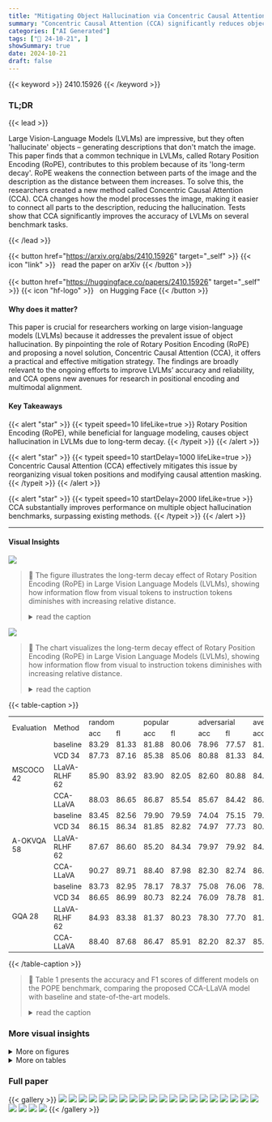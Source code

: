 ```yaml
---
title: "Mitigating Object Hallucination via Concentric Causal Attention"
summary: "Concentric Causal Attention (CCA) significantly reduces object hallucination in large vision-language models by mitigating the negative effects of long-term decay in Rotary Position Encoding."
categories: ["AI Generated"]
tags: ["🔖 24-10-21", ]
showSummary: true
date: 2024-10-21
draft: false
---
```


{{< keyword >}} 2410.15926 {{< /keyword >}}

### TL;DR


{{< lead >}}

Large Vision-Language Models (LVLMs) are impressive, but they often 'hallucinate' objects – generating descriptions that don't match the image. This paper finds that a common technique in LVLMs, called Rotary Position Encoding (RoPE), contributes to this problem because of its 'long-term decay'.  RoPE weakens the connection between parts of the image and the description as the distance between them increases.  To solve this, the researchers created a new method called Concentric Causal Attention (CCA). CCA changes how the model processes the image, making it easier to connect all parts to the description, reducing the hallucination. Tests show that CCA significantly improves the accuracy of LVLMs on several benchmark tasks.

{{< /lead >}}


{{< button href="https://arxiv.org/abs/2410.15926" target="_self" >}}
{{< icon "link" >}} &nbsp; read the paper on arXiv
{{< /button >}}
<br><br>
{{< button href="https://huggingface.co/papers/2410.15926" target="_self" >}}
{{< icon "hf-logo" >}} &nbsp; on Hugging Face
{{< /button >}}

#### Why does it matter?
This paper is crucial for researchers working on large vision-language models (LVLMs) because it addresses the prevalent issue of object hallucination.  By pinpointing the role of Rotary Position Encoding (RoPE) and proposing a novel solution, Concentric Causal Attention (CCA), it offers a practical and effective mitigation strategy.  The findings are broadly relevant to the ongoing efforts to improve LVLMs’ accuracy and reliability, and CCA opens new avenues for research in positional encoding and multimodal alignment.
#### Key Takeaways

{{< alert "star" >}}
{{< typeit speed=10 lifeLike=true >}} Rotary Position Encoding (RoPE), while beneficial for language modeling, causes object hallucination in LVLMs due to long-term decay. {{< /typeit >}}
{{< /alert >}}

{{< alert "star" >}}
{{< typeit speed=10 startDelay=1000 lifeLike=true >}} Concentric Causal Attention (CCA) effectively mitigates this issue by reorganizing visual token positions and modifying causal attention masking. {{< /typeit >}}
{{< /alert >}}

{{< alert "star" >}}
{{< typeit speed=10 startDelay=2000 lifeLike=true >}} CCA substantially improves performance on multiple object hallucination benchmarks, surpassing existing methods. {{< /typeit >}}
{{< /alert >}}

------
#### Visual Insights



![](https://ai-paper-reviewer.com/2410.15926/figures_2_0.png)

> 🔼 The figure illustrates the long-term decay effect of Rotary Position Encoding (RoPE) in Large Vision Language Models (LVLMs), showing how information flow from visual tokens to instruction tokens diminishes with increasing relative distance.
> <details>
> <summary>read the caption</summary>
> Figure 1: Long-term decay of RoPE [61] in Large Vision Language Models (LVLMs). (a) a schematic view of inference in LVLMs, typically involving a pre-trained vision encoder, a large language model and a projector to map visual tokens to textual space. For each of V visual tokens Svision, we aggregate its information flow to instruction tokens Sinstruct and reshape the aggregation results to 2-D (√V by √V). Applying RoPE on visual tokens introduces long-term decay as illustrated in (c), referring to the phenomenon where information flowing from visual tokens to instruction tokens gradually decays from lower-right region (rightmost visual tokens in the 1-D sequence) to upper-left region (leftmost visual tokens). For instruction tokens, they have much less direct interaction with leftmost visual tokens as compared with rightmost visual tokens, leading to inferior multimodal alignment in the trained LVLMs. (b) and (c) are derived from the adversarial subset of the 3k POPE [41] image-instruction pairs. Best viewed in color.
> </details>





![](https://ai-paper-reviewer.com/2410.15926/charts_2_0.png)

> 🔼 The chart visualizes the long-term decay effect of Rotary Position Encoding (RoPE) in Large Vision Language Models (LVLMs), showing how information flow from visual to instruction tokens diminishes with increasing relative distance.
> <details>
> <summary>read the caption</summary>
> Figure 1: Long-term decay of RoPE [61] in Large Vision Language Models (LVLMs). (a) a schematic view of inference in LVLMs, typically involving a pre-trained vision encoder, a large language model and a projector to map visual tokens to textual space. For each of V visual tokens Svision, we aggregate its information flow to instruction tokens Sinstruct and reshape the aggregation results to 2-D (√V by √V). Applying RoPE on visual tokens introduces long-term decay as illustrated in (c), referring to the phenomenon where information flowing from visual tokens to instruction tokens gradually decays from lower-right region (rightmost visual tokens in the 1-D sequence) to upper-left region (leftmost visual tokens). For instruction tokens, they have much less direct interaction with leftmost visual tokens as compared with rightmost visual tokens, leading to inferior multimodal alignment in the trained LVLMs. (b) and (c) are derived from the adversarial subset of the 3k POPE [41] image-instruction pairs. Best viewed in color.
> </details>





{{< table-caption >}}
<table id='1' style='font-size:14px'><tr><td rowspan="2">Evaluation</td><td rowspan="2">Method</td><td colspan="2">random</td><td colspan="2">popular</td><td colspan="2">adversarial</td><td colspan="2">average</td></tr><tr><td>acc</td><td>fl</td><td>acc</td><td>fl</td><td>acc</td><td>fl</td><td>acc</td><td>fl</td></tr><tr><td rowspan="4">MSCOCO 42</td><td>baseline</td><td>83.29</td><td>81.33</td><td>81.88</td><td>80.06</td><td>78.96</td><td>77.57</td><td>81.38</td><td>79.65</td></tr><tr><td>VCD 34</td><td>87.73</td><td>87.16</td><td>85.38</td><td>85.06</td><td>80.88</td><td>81.33</td><td>84.66</td><td>84.52</td></tr><tr><td>LLaVA-RLHF 62</td><td>85.90</td><td>83.92</td><td>83.90</td><td>82.05</td><td>82.60</td><td>80.88</td><td>84.13</td><td>82.28</td></tr><tr><td>CCA-LLaVA</td><td>88.03</td><td>86.65</td><td>86.87</td><td>85.54</td><td>85.67</td><td>84.42</td><td>86.86</td><td>85.54</td></tr><tr><td rowspan="4">A-OKVQA 58</td><td>baseline</td><td>83.45</td><td>82.56</td><td>79.90</td><td>79.59</td><td>74.04</td><td>75.15</td><td>79.13</td><td>79.10</td></tr><tr><td>VCD 34</td><td>86.15</td><td>86.34</td><td>81.85</td><td>82.82</td><td>74.97</td><td>77.73</td><td>80.99</td><td>82.30</td></tr><tr><td>LLaVA-RLHF 62</td><td>87.67</td><td>86.60</td><td>85.20</td><td>84.34</td><td>79.97</td><td>79.92</td><td>84.28</td><td>83.62</td></tr><tr><td>CCA-LLaVA</td><td>90.27</td><td>89.71</td><td>88.40</td><td>87.98</td><td>82.30</td><td>82.74</td><td>86.99</td><td>86.81</td></tr><tr><td rowspan="4">GQA 28</td><td>baseline</td><td>83.73</td><td>82.95</td><td>78.17</td><td>78.37</td><td>75.08</td><td>76.06</td><td>78.99</td><td>79.13</td></tr><tr><td>VCD 34</td><td>86.65</td><td>86.99</td><td>80.73</td><td>82.24</td><td>76.09</td><td>78.78</td><td>81.16</td><td>82.67</td></tr><tr><td>LLaVA-RLHF 62</td><td>84.93</td><td>83.38</td><td>81.37</td><td>80.23</td><td>78.30</td><td>77.70</td><td>81.53</td><td>80.44</td></tr><tr><td>CCA-LLaVA</td><td>88.40</td><td>87.68</td><td>86.47</td><td>85.91</td><td>82.20</td><td>82.37</td><td>85.69</td><td>85.32</td></tr></table>{{< /table-caption >}}

> 🔼 Table 1 presents the accuracy and F1 scores of different models on the POPE benchmark, comparing the proposed CCA-LLaVA model with baseline and state-of-the-art models.
> <details>
> <summary>read the caption</summary>
> Table 1: POPE Results. acc: accuracy. f1: f1 score, measured by precision and recall. Baseline and VCD results are reported by paper [34].
> </details>



### More visual insights

<details>
<summary>More on figures
</summary>


![](https://ai-paper-reviewer.com/2410.15926/figures_4_0.png)

> 🔼 The figure illustrates the long-term decay effect of Rotary Position Encoding (RoPE) in Large Vision Language Models (LVLMs), showing how information flow from visual tokens to instruction tokens weakens with increasing distance.
> <details>
> <summary>read the caption</summary>
> Figure 1: Long-term decay of RoPE [61] in Large Vision Language Models (LVLMs). (a) a schematic view of inference in LVLMs, typically involving a pre-trained vision encoder, a large language model and a projector to map visual tokens to textual space. For each of V visual tokens Svision, we aggregate its information flow to instruction tokens Sinstruct and reshape the aggregation results to 2-D (√V by √V). Applying RoPE on visual tokens introduces long-term decay as illustrated in (c), referring to the phenomenon where information flowing from visual tokens to instruction tokens gradually decays from lower-right region (rightmost visual tokens in the 1-D sequence) to upper-left region (leftmost visual tokens). For instruction tokens, they have much less direct interaction with leftmost visual tokens as compared with rightmost visual tokens, leading to inferior multimodal alignment in the trained LVLMs. (b) and (c) are derived from the adversarial subset of the 3k POPE [41] image-instruction pairs. Best viewed in color.
> </details>



![](https://ai-paper-reviewer.com/2410.15926/figures_5_0.png)

> 🔼 The figure shows the results of an experiment testing the effect of different positional alignment strategies (raster-scan and reverse raster-scan) on the ability of Large Vision Language Models (LVLMs) to correctly identify objects in images, revealing that object hallucination is closely tied to the positional encoding scheme used.
> <details>
> <summary>read the caption</summary>
> Figure 2: Motivation Experiment. Given an image I with object O<sub>r</sub>, we crop O<sub>r</sub> and paste it to various spatial positions {v<sub>1</sub>, ..., v<sub>k</sub>} within a pre-defined template. For every pasting position, we ask two LVLMs (F<sub>b</sub> and F<sub>r</sub>) if object O<sub>r</sub> is in this template, where F<sub>b</sub> refers to a baseline model that follows raster-scan positional alignment strategy and F<sub>r</sub> refers to a model that resorts to reversal raster-scan position alignment strategy. The total number of correct responses at different pasting positions {v<sub>1</sub>, ..., v<sub>k</sub>} is reported in (a) and (b), which refers to results from model F<sub>b</sub> and F<sub>r</sub>, respectively. We observe that LVLM F<sub>b</sub> are more likely to generate correct responses when pasting object O<sub>r</sub> to lower region, while F<sub>r</sub> are less hallucinated when pasting object O<sub>r</sub> to upper region. Pasting positions with the most and the least correct responses are highlighted in solid-line and dotted-line red boxes. More details are provided in Appendix C.1. Best viewed in color.
> </details>



![](https://ai-paper-reviewer.com/2410.15926/figures_15_0.png)

> 🔼 The figure schematically illustrates the application of Rotary Position Encoding (ROPE) in the LLaMA architecture and provides a detailed example of its function.
> <details>
> <summary>read the caption</summary>
> Figure 4: ROPE in LLaMA. A schematic view for LLaMA where RoPE is highlighted, and an example illustration on how ROPE is applied over query or key feature. We use a short input sequence with length of 4 and feature dimension of 4 for demonstration purpose. Input tokens are rotated with angles, subject to token positions. For mathematical definition, please refer to Sec. 3.
> </details>



![](https://ai-paper-reviewer.com/2410.15926/figures_16_0.png)

> 🔼 The figure illustrates the workflow of synthesizing testing data by cropping an object from an image and pasting it into various positions on a template image.
> <details>
> <summary>read the caption</summary>
> Figure 5: Workflow illustration on how we synthesize testing data. Given an image and box annotation for one object instance, we crop it and paste it on a template image, initialized with ImageNet mean pixel values. We paste every cropped region on every spatial position. Resulting data constitutes a large amount of questions about object existence, diverse in spatial positions.
> </details>



![](https://ai-paper-reviewer.com/2410.15926/figures_16_1.png)

> 🔼 The figure illustrates the long-term decay effect of Rotary Position Encoding (RoPE) in Large Vision Language Models (LVLMs), showing how information flow from visual tokens to instruction tokens diminishes with increasing relative distance due to RoPE's long-term decay.
> <details>
> <summary>read the caption</summary>
> Figure 1: Long-term decay of RoPE [61] in Large Vision Language Models (LVLMs). (a) a schematic view of inference in LVLMs, typically involving a pre-trained vision encoder, a large language model and a projector to map visual tokens to textual space. For each of V visual tokens Svision, we aggregate its information flow to instruction tokens Sinstruct and reshape the aggregation results to 2-D (√V by √V). Applying RoPE on visual tokens introduces long-term decay as illustrated in (c), referring to the phenomenon where information flowing from visual tokens to instruction tokens gradually decays from lower-right region (rightmost visual tokens in the 1-D sequence) to upper-left region (leftmost visual tokens). For instruction tokens, they have much less direct interaction with leftmost visual tokens as compared with rightmost visual tokens, leading to inferior multimodal alignment in the trained LVLMs. (b) and (c) are derived from the adversarial subset of the 3k POPE [41] image-instruction pairs. Best viewed in color.
> </details>



![](https://ai-paper-reviewer.com/2410.15926/figures_17_0.png)

> 🔼 The figure shows a qualitative comparison of the outputs generated by the baseline LLaVA model and the CCA-LLaVA model on open-ended image captioning tasks, highlighting the reduction in hallucinations achieved by the proposed method.
> <details>
> <summary>read the caption</summary>
> Figure 7: Qualitative comparison of open-ended generation between baseline and our method.
> </details>



![](https://ai-paper-reviewer.com/2410.15926/figures_18_0.png)

> 🔼 The figure shows a qualitative comparison of responses generated by LLaVA and CCA-LLaVA models to a question about the intended effect of a painting.
> <details>
> <summary>read the caption</summary>
> Figure 9: Case Study where question is sampled from LLaVA-Bench [46]. LLaVA hallucinates hat in its long response, while CCA answers correctly without hallucination.
> </details>



![](https://ai-paper-reviewer.com/2410.15926/figures_18_1.png)

> 🔼 The figure shows two case studies comparing the performance of LLaVA and CCA-LLaVA on optical character recognition and numerical prediction tasks, highlighting CCA-LLaVA's superior accuracy.
> <details>
> <summary>read the caption</summary>
> Figure 10: Case Study where question is sampled from LLaVA-Bench [46]. CCA-LLaVA outperforms LLaVA on optical character recognition (left) and numerical prediction in given cases.
> </details>



</details>




<details>
<summary>More on tables
</summary>


{{< table-caption >}}
<table id='1' style='font-size:14px'><tr><td rowspan="2">Evaluation</td><td rowspan="2">Method</td><td colspan="4">512</td><td colspan="4">64</td></tr><tr><td>ct</td><td>of</td><td>rec↑</td><td>len</td><td>ct</td><td>of</td><td>rec↑</td><td>len</td></tr><tr><td rowspan="3">greedy</td><td>baseline</td><td>46.2</td><td>12.9</td><td>80.3</td><td>97.2</td><td>21.0</td><td>6.2</td><td>66.3</td><td>54.9</td></tr><tr><td>LLaVA-RLHF 62</td><td>43.6</td><td>10.5</td><td>78.0</td><td>117.9</td><td>19.6</td><td>5.4</td><td>64.9</td><td>54.0</td></tr><tr><td>CCA-LLaVA</td><td>43.0</td><td>11.5</td><td>80.4</td><td>96.6</td><td>18.2</td><td>5.4</td><td>66.7</td><td>54.5</td></tr><tr><td rowspan="4">beam (5)</td><td>baseline</td><td>49.4</td><td>13.9</td><td>79.9</td><td>96.1</td><td>18.2</td><td>5.8</td><td>64.0</td><td>52.7</td></tr><tr><td>OPERA 26</td><td>46.8</td><td>13.4</td><td>79.6</td><td>93.2</td><td>17.8</td><td>5.9</td><td>64.3</td><td>53.0</td></tr><tr><td>CCA-LLaVA</td><td>48.6</td><td>13.4</td><td>79.9</td><td>94.2</td><td>16.0</td><td>5.3</td><td>64.8</td><td>52.7</td></tr><tr><td>CCA-LLaVA + OPERA 26</td><td>45.0</td><td>12.3</td><td>79.5</td><td>91.8</td><td>16.2</td><td>5.0</td><td>65.0</td><td>52.9</td></tr></table>{{< /table-caption >}}
> 🔼 Table 2 presents CHAIR evaluation results for long and short text generation using greedy and beam search decoding methods, comparing baseline and CCA-LLaVA performance on sentence and instance levels.
> <details>
> <summary>read the caption</summary>
> Table 2: CHAIR results. For evaluation setups, 512 and 64 refer to a hyperparater that relates to the length of LVLM repsonses, corresponding to long-text and short-text generation, respectively.
> </details>

{{< table-caption >}}
<table id='5' style='font-size:14px'><tr><td rowspan="2">Model</td><td colspan="2">Object-level</td><td colspan="2">Attribute-level</td><td rowspan="2">Total</td><td>Model</td><td>Complex</td><td>Detail</td><td>Conv</td><td>Overall</td></tr><tr><td>existence</td><td>count</td><td>position</td><td>color</td><td>baseline</td><td>65.8</td><td>51.2</td><td>54.6</td><td>58.9</td></tr><tr><td>baseline</td><td>175.67</td><td>124.67</td><td>114.00</td><td>151.00</td><td>565.33</td><td>OPERA 26</td><td></td><td></td><td></td><td></td></tr><tr><td>OPERA 26</td><td>180.67</td><td>133.33</td><td>123.33</td><td>155.00</td><td>592.33</td><td></td><td>66.4</td><td>56.9</td><td>44.0</td><td>61.3</td></tr><tr><td>VCD 34</td><td>184.66</td><td>138.33</td><td>128.67</td><td>153.00</td><td>604.66</td><td>VCD 34</td><td>69.6</td><td>51.8</td><td>57.3</td><td>61.6</td></tr><tr><td>CCA-LLaVA</td><td>190.00</td><td>148.33</td><td>128.33</td><td>175.00</td><td>641.66</td><td>CCA-LLaVA</td><td>66.1</td><td>53.9</td><td>69.4</td><td>64.3</td></tr></table>{{< /table-caption >}}
> 🔼 The table presents the accuracy and F1 scores of different models on the POPE benchmark for object hallucination mitigation, comparing the proposed CCA method with baselines and state-of-the-art methods.
> <details>
> <summary>read the caption</summary>
> Table 1: POPE Results. acc: accuracy. f1: f1 score, measured by precision and recall. Baseline and VCD results are reported by paper [34].
> </details>

{{< table-caption >}}
<table id='1' style='font-size:14px'><tr><td>[1]</td><td>Josh Achiam, Steven Adler, Sandhini Agarwal, Lama Ahmad, Ilge Akkaya, Florencia Leoni Aleman, Diogo Almeida, Janko Altenschmidt, Sam Altman, Shyamal Anadkat, et al. Gpt-4 technical report. arXiv preprint arXiv:2303.08774, 2023.</td></tr><tr><td>[2]</td><td>Jean-Baptiste Alayrac, Jeff Donahue, Pauline Luc, Antoine Miech, Iain Barr, Yana Hasson, Karel Lenc, Arthur Mensch, Katherine Millican, Malcolm Reynolds, et al. Flamingo: a visual language model for few-shot learning. Advances in Neural Information Processing Systems, 35:23716-23736, 2022.</td></tr><tr><td>[3]</td><td>Wenbin An, Feng Tian, Sicong Leng, Jiahao Nie, Haonan Lin, QianYing Wang, Guang Dai, Ping Chen, and Shijian Lu. Agla: Mitigating object hallucinations in large vision-language models with assembly of global and local attention. arXiv preprint arXiv:2406.12718, 2024.</td></tr><tr><td>[4]</td><td>Anas Awadalla, Irena Gao, Josh Gardner, Jack Hessel, Yusuf Hanafy, Wanrong Zhu, Kalyani Marathe, Yonatan Bitton, Samir Gadre, Shiori Sagawa, et al. Openflamingo: An open-source framework for training large autoregressive vision-language models. arXiv preprint arXiv:2308.01390, 2023.</td></tr><tr><td>[5]</td><td>Jinze Bai, Shuai Bai, Shusheng Yang, Shijie Wang, Sinan Tan, Peng Wang, Junyang Lin, Chang Zhou, and Jingren Zhou. Qwen-vl: A versatile vision-language model for understanding, localization, text reading, and beyond. arXiv preprint arXiv:2402.16050, 2023.</td></tr><tr><td>[6]</td><td>Junbum Cha, Wooyoung Kang, Jonghwan Mun, and Byungseok Roh. Honeybee: Locality-enhanced projector for multimodal llm. arXiv preprint arXiv:2312.06742, 2023.</td></tr><tr><td>[7]</td><td>Keqin Chen, Zhao Zhang, Weili Zeng, Richong Zhang, Feng Zhu, and Rui Zhao. Shikra: Unleashing multimodal llm's referential dialogue magic. arXiv preprint arXiv:2306.15195, 2023.</td></tr><tr><td>[8]</td><td>Lin Chen, Jinsong Li, Xiaoyi Dong, Pan Zhang, Yuhang Zang, Zehui Chen, Haodong Duan, Jiaqi Wang, Yu Qiao, Dahua Lin, et al. Are we on the right way for evaluating large vision-language models? arXiv preprint arXiv:2403.20330, 2024.</td></tr><tr><td>[9]</td><td>Wei-Ge Chen, Irina Spiridonova, Jianwei Yang, Jianfeng Gao, and Chunyuan Li. Llava-interactive: An all-in-one demo for image chat, segmentation, generation and editing. arXiv preprint arXiv:2311.00571, 2023.</td></tr><tr><td>[10]</td><td>Zhaorun Chen, Zhuokai Zhao, Hongyin Luo, Huaxiu Yao, Bo Li, and Jiawei Zhou. Halc: Object hallucination reduction via adaptive focal-contrast decoding. arXiv preprint arXiv:2403.00425, 2024.</td></tr><tr><td>[11]</td><td>Wei-Lin Chiang, Zhuohan Li, Zi Lin, Ying Sheng, Zhanghao Wu, Hao Zhang, Lianmin Zheng, Siyuan Zhuang, Yonghao Zhuang, Joseph E Gonzalez, et al. Vicuna: An open-source chatbot impressing gpt-4 with 90%* chatgpt quality. See https://vicuna. lmsys. org (accessed 14 April 2023), 2023.</td></tr><tr><td>[12]</td><td>Wei-Lin Chiang, Zhuohan Li, Zi Lin, Ying Sheng, Zhanghao Wu, Hao Zhang, Lianmin Zheng, Siyuan Zhuang, Yonghao Zhuang, Joseph E. Gonzalez, Ion Stoica, and Eric P. Xing. Vicuna: An open-source chatbot impressing gpt-4 with 90%* chatgpt quality, March 2023.</td></tr><tr><td>[13]</td><td>Xiangxiang Chu, Jianlin Su, Bo Zhang, and Chunhua Shen. Visionllama: A unified llama interface for vision tasks. arXiv preprint arXiv:2403.00522, 2024.</td></tr><tr><td>[14]</td><td>Chenhang Cui, Yiyang Zhou, Xinyu Yang, Shirley Wu, Linjun Zhang, James Zou, and Huaxiu Yao. Holistic analysis of hallucination in gpt-4v (ision): Bias and interference challenges. arXiv preprint arXiv:2311.03287, 2023.</td></tr><tr><td>[15]</td><td>Wenliang Dai, Junnan Li, Dongxu Li, Anthony Meng Huat Tiong, Junqi Zhao, Weisheng Wang, Boyang Li, Pascale N Fung, and Steven Hoi. Instructblip: Towards general-purpose vision-language models with instruction tuning. Advances in Neural Information Processing Systems, 36, 2024.</td></tr><tr><td>[16]</td><td>Jia Deng, Wei Dong, Richard Socher, Li-Jia Li, Kai Li, and Li Fei-Fei. Imagenet: A large-scale hierarchical image database. In 2009 IEEE conference on computer vision and pattern recognition, pages 248-255. Ieee, 2009.</td></tr><tr><td>[17]</td><td>Jacob Devlin, Ming- Wei Chang, Kenton Lee, and Kristina Toutanova. Bert: Pre-training of deep bidirec- tional transformers for language understanding. arXiv preprint arXiv:1810.04805, 2018.</td></tr><tr><td>[18]</td><td>Alexey Dosovitskiy, Lucas Beyer, Alexander Kolesnikov, Dirk Weissenborn, Xiaohua Zhai, Thomas Unterthiner, Mostafa Dehghani, Matthias Minderer, Georg Heigold, Sylvain Gelly, et al. An image is worth 16x16 words: Transformers for image recognition at scale. arXiv preprint arXiv:2010.11929, 2020.</td></tr></table>{{< /table-caption >}}
> 🔼 Table 1 presents the accuracy and F1 scores achieved by the proposed CCA-LLaVA model and other methods on the POPE benchmark for object hallucination mitigation, across different datasets and negative sampling strategies.
> <details>
> <summary>read the caption</summary>
> Table 1: POPE Results. acc: accuracy. f1: f1 score, measured by precision and recall. Baseline and VCD results are reported by paper [34].
> </details>

{{< table-caption >}}
<table id='2' style='font-size:14px'><tr><td>Method</td><td>SEED A 36</td><td>SEED I 36</td><td>SEED V 36</td><td>SQA 49</td><td>GQA 28</td><td>VizWiz 22</td><td>MMBench 48</td><td>MMStar 8</td><td>TextVQA 60</td></tr><tr><td>LLaVA 45</td><td>58.6</td><td>66.1</td><td>37.3</td><td>66.8</td><td>62.0</td><td>50.0</td><td>64.3</td><td>30.0</td><td>58.2</td></tr><tr><td>LLaVA w/ VCD 34</td><td>58.3</td><td>63.7</td><td>37.6</td><td>68.5</td><td>61.9</td><td>50.5</td><td>-</td><td>34.6</td><td>54.4</td></tr><tr><td>Seva-7b-dif 85</td><td>-</td><td>65.8</td><td>-</td><td>67.5</td><td>60.7</td><td>-</td><td>65.6</td><td>-</td><td>-</td></tr><tr><td>Seva-7b-moco 85</td><td>-</td><td>65.5</td><td>-</td><td>67.1</td><td>60.9</td><td>-</td><td>65.2</td><td>-</td><td>-</td></tr><tr><td>CCA-LLaVA (ours)</td><td>61.7</td><td>67.1</td><td>41.0</td><td>69.8</td><td>63.1</td><td>57.6</td><td>65.4</td><td>33.2</td><td>57.8</td></tr></table>{{< /table-caption >}}
> 🔼 Table 1 presents the accuracy and F1 scores achieved by the proposed CCA-LLaVA model and existing models on the POPE benchmark for object hallucination mitigation, across different datasets and negative sampling strategies.
> <details>
> <summary>read the caption</summary>
> Table 1: POPE Results. acc: accuracy. f1: f1 score, measured by precision and recall. Baseline and VCD results are reported by paper [34].
> </details>

</details>


### Full paper

{{< gallery >}}
<img src="https://ai-paper-reviewer.com/2410.15926/1.png" class="grid-w50 md:grid-w33 xl:grid-w25" />
<img src="https://ai-paper-reviewer.com/2410.15926/2.png" class="grid-w50 md:grid-w33 xl:grid-w25" />
<img src="https://ai-paper-reviewer.com/2410.15926/3.png" class="grid-w50 md:grid-w33 xl:grid-w25" />
<img src="https://ai-paper-reviewer.com/2410.15926/4.png" class="grid-w50 md:grid-w33 xl:grid-w25" />
<img src="https://ai-paper-reviewer.com/2410.15926/5.png" class="grid-w50 md:grid-w33 xl:grid-w25" />
<img src="https://ai-paper-reviewer.com/2410.15926/6.png" class="grid-w50 md:grid-w33 xl:grid-w25" />
<img src="https://ai-paper-reviewer.com/2410.15926/7.png" class="grid-w50 md:grid-w33 xl:grid-w25" />
<img src="https://ai-paper-reviewer.com/2410.15926/8.png" class="grid-w50 md:grid-w33 xl:grid-w25" />
<img src="https://ai-paper-reviewer.com/2410.15926/9.png" class="grid-w50 md:grid-w33 xl:grid-w25" />
<img src="https://ai-paper-reviewer.com/2410.15926/10.png" class="grid-w50 md:grid-w33 xl:grid-w25" />
<img src="https://ai-paper-reviewer.com/2410.15926/11.png" class="grid-w50 md:grid-w33 xl:grid-w25" />
<img src="https://ai-paper-reviewer.com/2410.15926/12.png" class="grid-w50 md:grid-w33 xl:grid-w25" />
<img src="https://ai-paper-reviewer.com/2410.15926/13.png" class="grid-w50 md:grid-w33 xl:grid-w25" />
<img src="https://ai-paper-reviewer.com/2410.15926/14.png" class="grid-w50 md:grid-w33 xl:grid-w25" />
<img src="https://ai-paper-reviewer.com/2410.15926/15.png" class="grid-w50 md:grid-w33 xl:grid-w25" />
<img src="https://ai-paper-reviewer.com/2410.15926/16.png" class="grid-w50 md:grid-w33 xl:grid-w25" />
<img src="https://ai-paper-reviewer.com/2410.15926/17.png" class="grid-w50 md:grid-w33 xl:grid-w25" />
<img src="https://ai-paper-reviewer.com/2410.15926/18.png" class="grid-w50 md:grid-w33 xl:grid-w25" />
<img src="https://ai-paper-reviewer.com/2410.15926/19.png" class="grid-w50 md:grid-w33 xl:grid-w25" />
<img src="https://ai-paper-reviewer.com/2410.15926/20.png" class="grid-w50 md:grid-w33 xl:grid-w25" />
<img src="https://ai-paper-reviewer.com/2410.15926/21.png" class="grid-w50 md:grid-w33 xl:grid-w25" />
<img src="https://ai-paper-reviewer.com/2410.15926/22.png" class="grid-w50 md:grid-w33 xl:grid-w25" />
<img src="https://ai-paper-reviewer.com/2410.15926/23.png" class="grid-w50 md:grid-w33 xl:grid-w25" />
<img src="https://ai-paper-reviewer.com/2410.15926/24.png" class="grid-w50 md:grid-w33 xl:grid-w25" />
{{< /gallery >}}